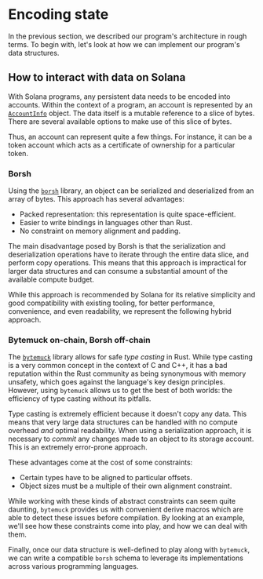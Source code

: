 # Encoding state

In the previous section, we described our program's architecture in rough terms.
To begin with, let's look at how we can implement our program's data structures.

## How to interact with data on Solana

With Solana programs, any persistent data needs to be encoded into accounts.
Within the context of a program, an account is represented by an [`AccountInfo`](https://docs.rs/solana-program/latest/solana_program/account_info/struct.AccountInfo.html) object.
The data itself is a mutable reference to a slice of bytes. There are several available options to make use of this slice of bytes.

Thus, an account can represent quite a few things.
For instance, it can be a token account which acts as a certificate of ownership for a particular token.

### Borsh

Using the [`borsh`](https://docs.rs/borsh/latest/borsh/) library, an object can be serialized and deserialized from an array of bytes.
This approach has several advantages:

- Packed representation: this representation is quite space-efficient.
- Easier to write bindings in languages other than Rust.
- No constraint on memory alignment and padding.

The main disadvantage posed by Borsh is that the serialization and deserialization operations have to iterate through the entire data slice, and perform copy operations.
This means that this approach is impractical for larger data structures and can consume a substantial amount of the available compute budget.

While this approach is recommended by Solana for its relative simplicity and good compatibility with existing tooling, for better performance, convenience, and even readability, we represent the following hybrid approach.

### Bytemuck on-chain, Borsh off-chain

The [`bytemuck`](https://docs.rs/bytemuck/latest/bytemuck/) library allows for safe _type casting_ in Rust.
While type casting is a very common concept in the context of C and C++, it has a bad reputation within the Rust community as being synonymous with memory unsafety, which goes against the language's key design principles.
However, using `bytemuck` allows us to get the best of both worlds: the efficiency of type casting without its pitfalls.

Type casting is extremely efficient because it doesn't copy any data.
This means that very large data structures can be handled with no compute overhead _and_ optimal readability.
When using a serialization approach, it is necessary to _commit_ any changes made to an object to its storage account.
This is an extremely error-prone approach.

These advantages come at the cost of some constraints:

- Certain types have to be aligned to particular offsets.
- Object sizes must be a multiple of their own alignment constraint.

While working with these kinds of abstract constraints can seem quite daunting, `bytemuck` provides us with convenient derive macros which are able to detect these issues before compilation. By looking at an example, we'll see how these constraints come into play, and how we can deal with them.

Finally, once our data structure is well-defined to play along with `bytemuck`, we can write a compatible `borsh` schema to leverage its implementations across various programming languages.
